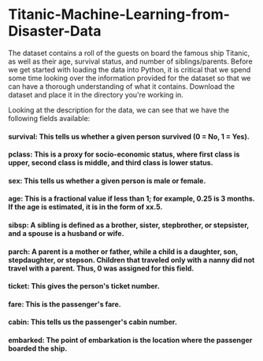 # Titanic-Machine-Learning-from-Disaster-Data
The dataset contains a roll of the guests on board the famous ship Titanic, as well as their age, survival status, and number of siblings/parents. Before we get started with loading the data into Python, it is critical that we spend some time looking over the information provided for the dataset so that we can have a thorough understanding of what it contains. Download the dataset and place it in the directory you're working in.

Looking at the description for the data, we can see that we have the following fields available:

#### survival: This tells us whether a given person survived (0 = No, 1 = Yes).
#### pclass: This is a proxy for socio-economic status, where first class is upper, second class is middle, and third class is lower status.
#### sex: This tells us whether a given person is male or female.
#### age: This is a fractional value if less than 1; for example, 0.25 is 3 months. If the age is estimated, it is in the form of xx.5.
#### sibsp: A sibling is defined as a brother, sister, stepbrother, or stepsister, and a spouse is a husband or wife.
#### parch: A parent is a mother or father, while a child is a daughter, son, stepdaughter, or stepson. Children that traveled only with a nanny did not travel with a parent. Thus, 0 was assigned for this field.
#### ticket: This gives the person's ticket number.
#### fare: This is the passenger's fare.
#### cabin: This tells us the passenger's cabin number.
#### embarked: The point of embarkation is the location where the passenger boarded the ship.
